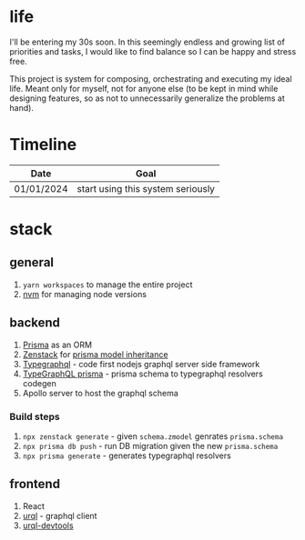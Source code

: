 # life

I'll be entering my 30s soon. In this seemingly endless and growing list of priorities and tasks, I would like to find balance so I can be happy and stress free.

This project is system for composing, orchestrating and executing my ideal life. Meant only for myself, not for anyone else (to be kept in mind while designing features, so as not to unnecessarily generalize the problems at hand).

# Timeline

| Date       | Goal |
| ---------- | ---- |
| 01/01/2024 | start using this system seriously |


# stack

## general
1. `yarn workspaces` to manage the entire project
2. [nvm](https://github.com/nvm-sh/nvm) for managing node versions

## backend

1. [Prisma](https://www.prisma.io/) as an ORM
2. [Zenstack](https://zenstack.dev/) for [prisma model inheritance](https://github.com/prisma/prisma/issues/12604#issuecomment-1529844596)
3. [Typegraphql](https://typegraphql.com/) - code first nodejs graphql server side framework
4. [TypeGraphQL prisma](https://prisma.typegraphql.com/) - prisma schema to typegraphql resolvers codegen
5. Apollo server to host the graphql schema

### Build steps

1. `npx zenstack generate` - given `schema.zmodel` genrates `prisma.schema`
2. `npx prisma db push` - run DB migration given the new `prisma.schema`
3. `npx prisma generate` - generates typegraphql resolvers

## frontend
1. React
2. [urql](https://formidable.com/open-source/urql/) - graphql client
3. [urql-devtools](https://github.com/urql-graphql/urql-devtools)
